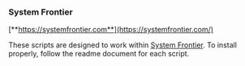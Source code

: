 ### System Frontier
[**https://systemfrontier.com**](https://systemfrontier.com/)

These scripts are designed to work within [System Frontier](https://systemfrontier.com).  To install properly, follow the readme document for each script.
